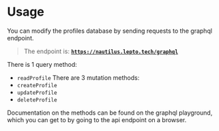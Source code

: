 # Usage
You can modify the profiles database by sending requests to the graphql endpoint.

> The endpoint is: [**`https://nautilus.lepto.tech/graphql`**](https://nautilus.lepto.tech/graphql)

There is 1 query method:
- `readProfile`
There are 3 mutation methods:
- `createProfile`
- `updateProfile`
- `deleteProfile`

Documentation on the methods can be found on the graphql playground, which you can get to by going to the api endpoint on a browser.